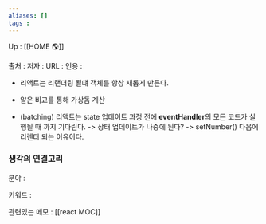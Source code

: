 ```yaml
---
aliases: []
tags : 
---
```

Up : [[HOME 🌎]]

출처 :
저자 :
URL : 
인용 : 

- 리액트는 리랜더링 될떄 객체를 항상 새롭게 만든다. 

- 얕은 비교를 통해 가상돔 계산

- (batching) 리액트는 state 업데이트 과정 전에 **eventHandler**의 모든 코드가 실행될 때 까지 기다린다. -> 상태 업데이트가 나중에 된다? -> setNumber() 다음에 리렌더 되는 이유이다. 


### 생각의 연결고리
분야 :

키워드 :

관련있는 메모 : [[react MOC]]
